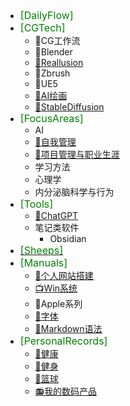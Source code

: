 * <font color=#008000 size=3>[DailyFlow]</font>
* <font color=#008000 size=3>[CGTech]</font>
  * 🍔CG工作流 
  * 🍩Blender
  * [🥐Reallusion](/ProjectDocs/🥐Reallusion.md)
  * 🌮Zbrush
  * 🍓UE5
  * [🍺AI绘画](/ProjectDocs/🍺AI绘画.md)
  * [🥝StableDiffusion](/ProjectDocs/🥝StableDiffusion.md)
* <font color=#008000 size=3>[FocusAreas]</font>
  * AI
  * [🍳自我管理](/ProjectDocs/🍳自我管理.md)
  * [🍖项目管理与职业生涯](/ProjectDocs/🍖项目管理与职业生涯.md)
  * 学习方法
  * 心理学
  * 内分泌脑科学与行为
* <font color=#008000 size=3>[Tools]</font>
  * [🤖ChatGPT](/ProjectDocs/🤖ChatGPT.md)
  * 笔记类软件
    * Obsidian
* <a href="http://www.baidu.com"><font color=#008000 size=3>[Sheeps]</font></a>
* <font color=#008000 size=3>[Manuals]</font>
  * [📡个人网站搭建](/ProjectDocs/📡个人网站搭建.md)
  * [📺Win系统](/ProjectDocs/📺Win系统.md)
  * 🍎Apple系列
  * [🍴字体](/ProjectDocs/🍴字体.md)
  * [🎲Markdown语法](/ProjectDocs/🎲Markdown语法.md)
* <font color=#008000 size=3>[PersonalRecords]</font>
  * [💪健康](/ProjectDocs/💪健康.md)
  * [🖖健身](https://pdmars.super.site/sp)
  * [🏀篮球](/ProjectDocs/🏀篮球.md)
  * [📻我的数码产品](https://pdmars.super.site/dp)
 
